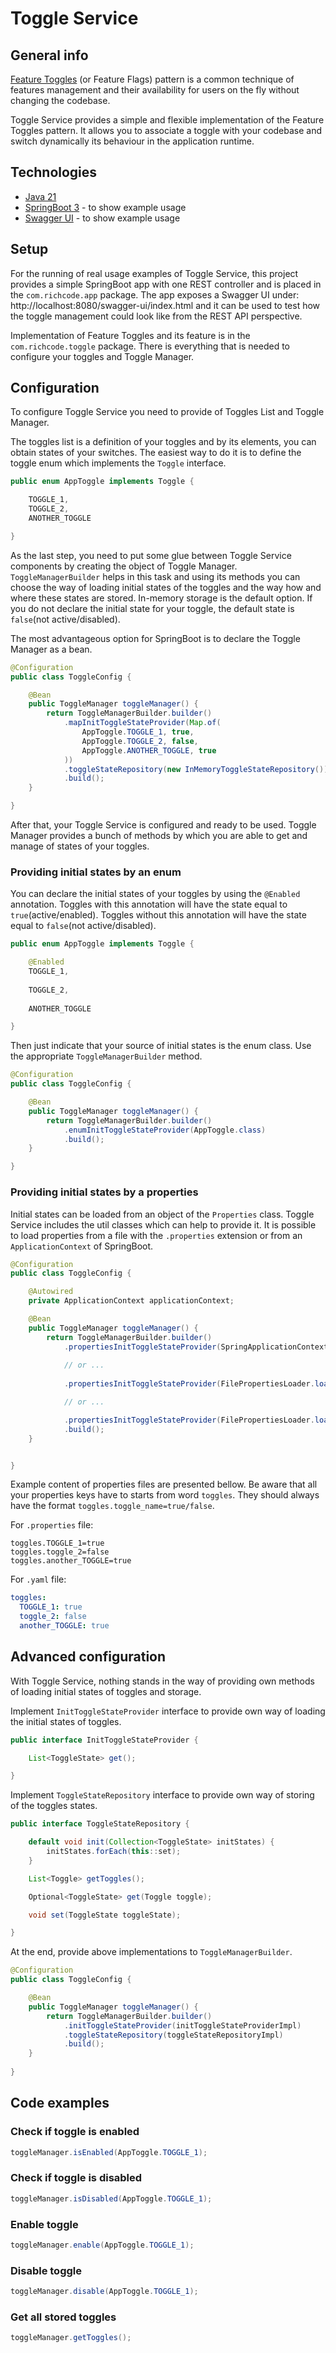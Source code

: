 # Toggle Service

## General info

[Feature Toggles](https://martinfowler.com/articles/feature-toggles.html) (or Feature Flags) pattern is 
a common technique of features management and their availability for users on the fly without changing the codebase.

Toggle Service provides a simple and flexible implementation of the Feature Toggles pattern. 
It allows you to associate a toggle with your codebase and switch dynamically its behaviour in the application runtime.

## Technologies

- [Java 21](https://openjdk.org/projects/jdk/21/)
- [SpringBoot 3](https://spring.io/projects/spring-boot) - to show example usage
- [Swagger UI](https://swagger.io/tools/swagger-ui/) - to show example usage

## Setup

For the running of real usage examples of Toggle Service, this project provides a simple SpringBoot app with 
one REST controller and is placed in the `com.richcode.app` package. The app exposes 
a Swagger UI under: http://localhost:8080/swagger-ui/index.html and it can be used to test how the toggle management 
could look like from the REST API perspective.

Implementation of Feature Toggles and its feature is in the `com.richcode.toggle` package. There is everything that 
is needed to configure your toggles and Toggle Manager.

## Configuration

To configure Toggle Service you need to provide of Toggles List and Toggle Manager.

The toggles list is a definition of your toggles and by its elements, you can obtain states of your switches. 
The easiest way to do it is to define the toggle enum which implements the `Toggle` interface.

```java
public enum AppToggle implements Toggle {

    TOGGLE_1,
    TOGGLE_2,
    ANOTHER_TOGGLE

}
```

As the last step, you need to put some glue between Toggle Service components by creating the object of Toggle Manager. 
`ToggleManagerBuilder` helps in this task and using its methods you can choose the way of loading initial states of 
the toggles and the way how and where these states are stored. In-memory storage is the default option. 
If you do not declare the initial state for your toggle, the default state is `false`(not active/disabled).

The most advantageous option for SpringBoot is to declare the Toggle Manager as a bean.

```java
@Configuration
public class ToggleConfig {

    @Bean
    public ToggleManager toggleManager() {
        return ToggleManagerBuilder.builder()
            .mapInitToggleStateProvider(Map.of(
                AppToggle.TOGGLE_1, true,
                AppToggle.TOGGLE_2, false,
                AppToggle.ANOTHER_TOGGLE, true
            ))
            .toggleStateRepository(new InMemoryToggleStateRepository())
            .build();
    }

}
```

After that, your Toggle Service is configured and ready to be used. Toggle Manager provides a bunch of methods by which 
you are able to get and manage of states of your toggles.

### Providing initial states by an enum

You can declare the initial states of your toggles by using the `@Enabled` annotation.
Toggles with this annotation will have the state equal to `true`(active/enabled).
Toggles without this annotation will have the state equal to `false`(not active/disabled).

```java
public enum AppToggle implements Toggle {

    @Enabled
    TOGGLE_1,
    
    TOGGLE_2,
    
    ANOTHER_TOGGLE

}
```

Then just indicate that your source of initial states is the enum class. 
Use the appropriate `ToggleManagerBuilder` method.

```java
@Configuration
public class ToggleConfig {

    @Bean
    public ToggleManager toggleManager() {
        return ToggleManagerBuilder.builder()
            .enumInitToggleStateProvider(AppToggle.class)
            .build();
    }

}
```
### Providing initial states by a properties

Initial states can be loaded from an object of the `Properties` class. Toggle Service includes the util classes which 
can help to provide it. It is possible to load properties from a file with the `.properties` extension or 
from an `ApplicationContext` of SpringBoot.

```java
@Configuration
public class ToggleConfig {

    @Autowired
    private ApplicationContext applicationContext;

    @Bean
    public ToggleManager toggleManager() {
        return ToggleManagerBuilder.builder()
            .propertiesInitToggleStateProvider(SpringApplicationContextPropertiesLoader.load(applicationContext))
            
            // or ...
                
            .propertiesInitToggleStateProvider(FilePropertiesLoader.load("/full/path/to/toggles.properties"))

            // or ...

            .propertiesInitToggleStateProvider(FilePropertiesLoader.loadFromClassPath("toggles.properties"))
            .build();
    }


}
```

Example content of properties files are presented bellow. Be aware that all your properties keys have to starts 
from word `toggles`. They should always have the format `toggles.toggle_name=true/false`.

For `.properties` file:
```properties
toggles.TOGGLE_1=true
toggles.toggle_2=false
toggles.another_TOGGLE=true
```

For `.yaml` file:
```yaml
toggles:
  TOGGLE_1: true
  toggle_2: false
  another_TOGGLE: true
```

## Advanced configuration

With Toggle Service, nothing stands in the way of providing own methods of loading initial states of 
toggles and storage.

Implement `InitToggleStateProvider` interface to provide own way of loading the initial states of toggles.

```java
public interface InitToggleStateProvider {

    List<ToggleState> get();

}
```

Implement `ToggleStateRepository` interface to provide own way of storing of the toggles states.

```java
public interface ToggleStateRepository {

    default void init(Collection<ToggleState> initStates) {
        initStates.forEach(this::set);
    }

    List<Toggle> getToggles();

    Optional<ToggleState> get(Toggle toggle);

    void set(ToggleState toggleState);

}
```

At the end, provide above implementations to `ToggleManagerBuilder`.

```java
@Configuration
public class ToggleConfig {

    @Bean
    public ToggleManager toggleManager() {
        return ToggleManagerBuilder.builder()
            .initToggleStateProvider(initToggleStateProviderImpl)
            .toggleStateRepository(toggleStateRepositoryImpl)
            .build();
    }
    
}
```

## Code examples

### Check if toggle is enabled
```java
toggleManager.isEnabled(AppToggle.TOGGLE_1);
```

### Check if toggle is disabled
```java
toggleManager.isDisabled(AppToggle.TOGGLE_1);
```

### Enable toggle
```java
toggleManager.enable(AppToggle.TOGGLE_1);
```

### Disable toggle
```java
toggleManager.disable(AppToggle.TOGGLE_1);
```

### Get all stored toggles
```java
toggleManager.getToggles();
```
